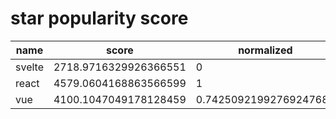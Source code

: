 # star popularity score

name|score|normalized
---|---|---
svelte|2718.9716329926366551|0
react|4579.0604168863566599|1
vue|4100.1047049178128459|0.74250921992769247682